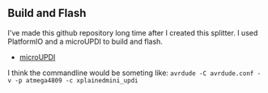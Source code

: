 ## Build and Flash

I've made this github repository long time after I created this splitter.
I used PlatformIO and a microUPDI to build and flash.

+ [microUPDI](https://github.com/MCUdude/microUPDI)

I think the commandline would be someting like: 
`avrdude -C avrdude.conf -v -p atmega4809 -c xplainedmini_updi`

